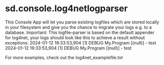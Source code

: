 # sd.console.log4netlogparser
This Console App will let you parse existing logfiles which are stored locally in your filesystem and give you the chance to migrate your logs e.g. to a database.
Important: This logfile-parser is based on the default appender for log4net, your logs should look like this to achieve a result without exceptions:
2024-01-12 19:33:53,904 [1] DEBUG My.Program [(null)] - test
2024-01-12 19:33:53,904 [1] DEBUG My.Program [(null)] - test

For more examples, check out the log4net_examplefile.txt